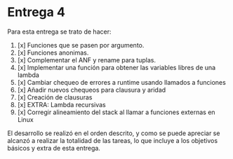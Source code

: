 # Entrega 4
Para esta entrega se trato de hacer:
1. [x] Funciones que se pasen por argumento.
2. [x] Funciones anonimas.
3. [x] Complementar el ANF y rename para tuplas.
4. [x] Implementar una función para obtener las variables libres de una lambda
5. [x] Cambiar chequeo de errores a runtime usando llamados a funciones
6. [x] Añadir nuevos chequeos para clausura y aridad
7. [x] Creación de clausuras
8. [x] EXTRA: Lambda recursivas
9. [x] Corregir alineamiento del stack al llamar a funciones externas en Linux

El desarrollo se realizó en el orden descrito, y como se puede apreciar se alcanzó a realizar la totalidad de las tareas,
lo que incluye a los objetivos básicos y extra de esta entrega.
